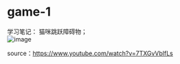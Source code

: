# game-1
学习笔记：
猫咪跳跃障碍物；  
![image](https://github.com/jjjinnni/game-1/blob/main/image.png)  

source：https://www.youtube.com/watch?v=7TXGvVblfLs


